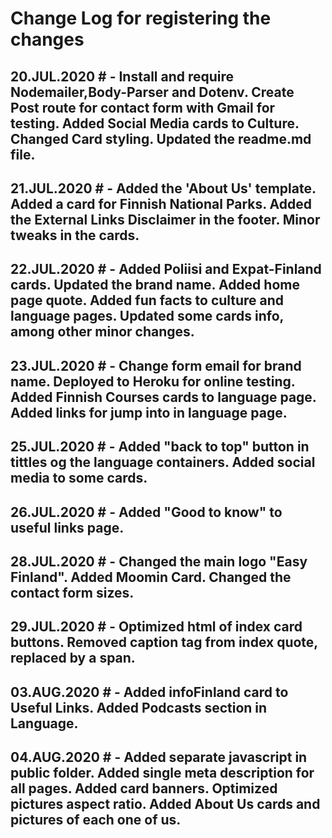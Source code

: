 # Change Log for registering the changes

## 20.JUL.2020 # - Install and require Nodemailer,Body-Parser and Dotenv. Create Post route for contact form with Gmail for testing. Added Social Media cards to Culture. Changed Card styling. Updated the readme.md file.

## 21.JUL.2020 # - Added the 'About Us' template. Added a card for Finnish National Parks. Added the External Links Disclaimer in the footer. Minor tweaks in the cards.

## 22.JUL.2020  # - Added Poliisi and Expat-Finland cards. Updated the brand name. Added home page quote. Added fun facts to culture and language pages. Updated some cards info, among other minor changes.

## 23.JUL.2020 # - Change form email for brand name. Deployed to Heroku for online testing. Added Finnish Courses cards to language page. Added links for jump into in language page.

## 25.JUL.2020 # - Added "back to top" button in tittles og the language containers. Added social media to some cards.

## 26.JUL.2020 # - Added "Good to know" to useful links page.

## 28.JUL.2020 # - Changed the main logo "Easy Finland". Added Moomin Card. Changed the contact form sizes.

## 29.JUL.2020 # - Optimized html of index card buttons. Removed caption tag from index quote, replaced by a span.

## 03.AUG.2020 # - Added infoFinland card to Useful Links. Added Podcasts section in Language.

## 04.AUG.2020 # - Added separate javascript in public folder. Added single meta description for all pages. Added card banners. Optimized pictures aspect ratio. Added About Us cards and pictures of each one of us.
